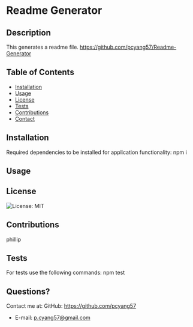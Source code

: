 # Readme Generator
  ## Description
  This generates a readme file.
  https://github.com/pcyang57/Readme-Generator
  ## Table of Contents
  * [Installation](#installation)
  * [Usage](#usage)
  * [License](#license)
  * [Tests](#Tests)
  * [Contributions](#Contributions)
  * [Contact](#Contact)
  
  ## Installation 
  Required dependencies to be installed for application functionality: npm i
  ## Usage
  
  ## License
  ![License: MIT](https://img.shields.io/badge/License-MIT-yellow.svg)
  ## Contributions
  phillip
  ## Tests
  For tests use the following commands: npm test
  
  ## Questions?
  Contact me at:
  GitHub: https://github.com/pcyang57
  * E-mail: p.cyang57@gmail.com


